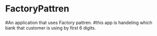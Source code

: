 # FactoryPattren
#An application that uses Factory pattren.
#this app is handeling  which bank that customer is using by first 6 digits.
